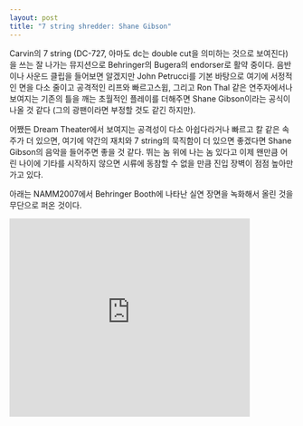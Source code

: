 ```yaml
---
layout: post
title: "7 string shredder: Shane Gibson"
---
```


Carvin의 7 string (DC-727, 아마도 dc는 double cut을 의미하는 것으로 보여진다)을 쓰는 잘 나가는 뮤지션으로 Behringer의 Bugera의 endorser로 활약 중이다. 음반이나 사운드 클립을 들어보면 알겠지만 John Petrucci를 기본 바탕으로 여기에 서정적인 면을 다소 줄이고 공격적인 리프와 빠르고스윕, 그리고 Ron Thal 같은 연주자에서나 보여지는 기존의 틀을 깨는 초월적인 플레이를 더해주면 Shane Gibson이라는 공식이 나올 것 같다 (그의 광팬이라면 부정할 것도 같긴 하지만).

어쨌든 Dream Theater에서 보여지는 공격성이 다소 아쉽다라거나 빠르고 칼 같은 속주가 더 있으면, 여기에 약간의 재치와 7 string의 묵직함이 더 있으면 좋겠다면 Shane Gibson의 음악을 들어주면 좋을 것 같다. 뛰는 놈 위에 나는 놈 있다고 이제 왠만큼 어린 나이에 기타를 시작하지 않으면 시류에 동참할 수 없을 만큼 진입 장벽이 점점 높아만 가고 있다.

아래는 NAMM2007에서 Behringer Booth에 나타난 실연 장면을 녹화해서 올린 것을 무단으로 퍼온 것이다.


<iframe src="https://www.youtube.com/embed/_03DDmeoBhg" width="425" height="350" frameborder="" allowfullscreen></iframe>

